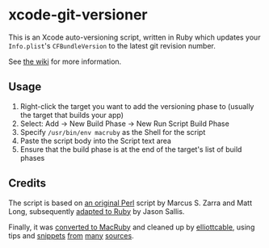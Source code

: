 xcode-git-versioner
===================
This is an Xcode auto-versioning script, written in Ruby which updates your
`Info.plist`'s `CFBundleVersion` to the latest git revision number.

See [the wiki][wiki-home] for more information.

  [wiki-home]: <http://github.com/elliottcable/xcode-git-versioner/wikis/home> "Xcode git versioner's wiki on GitHub"

Usage
-----
1. Right-click the target you want to add the versioning phase to (usually the
    target that builds your app)
2. Select: Add -> New Build Phase -> New Run Script Build Phase
3. Specify `/usr/bin/env macruby` as the Shell for the script
4. Paste the script body into the Script text area
5. Ensure that the build phase is at the end of the target's list of build
    phases

Credits
-------
The script is based on [an original Perl][perl] script by Marcus S. Zarra and
Matt Long, subsequently [adapted to Ruby][ruby] by Jason Sallis.

Finally, it was [converted to MacRuby][macruby] and cleaned up by
[elliottcable][], using tips and [snippets][s1] [from][s2] [many][s3] [sources][s4].

  [perl]: <http://www.cimgf.com/2008/04/13/git-and-xcode-a-git-build-number-script/> "Git and Xcode: A git build number script"
  [ruby]: <http://github.com/jsallis/xcode-git-versioner> "jsallis' xcode-git-versioner on GitHub"
  [macruby]: <http://github.com/elliottcable/xcode-git-versioner> "elliottcable's xcode-git-versioner on GitHub"
  [elliottcable]: <http://elliottcable.name/> "elliottcable's home page"
  [s1]: <http://www.stompy.org/2008/08/14/xcode-and-git-another-build-script/>
  [s2]: <http://www.furmanek.net/36/using-macruby-to-set-xcode-project-version-from-git/>
  [s3]: <http://www.codecollector.net/view/D2330B49-A01F-420F-B2FC-EFE8937D6DB1>
  [s4]: <http://github.com/indirect/xcode-git-build-scripts/tree/master/git-version.sh>
